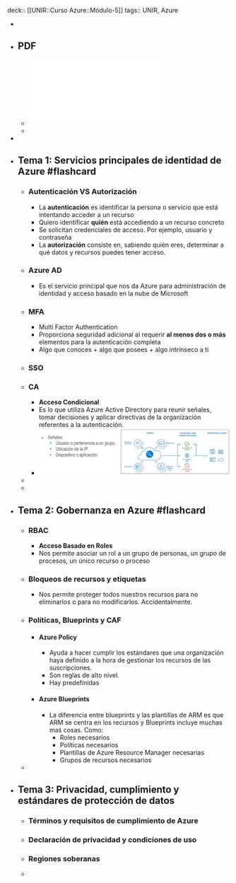 deck:: [[UNIR::Curso Azure::Módulo-5]]
tags:: UNIR, Azure

-
- ## PDF
	- ![Azure_Modulo-5_Identidad-gobernanza-privacidad-y-cumplimiento.pdf](../assets/Azure_Modulo-5_Identidad-gobernanza-privacidad-y-cumplimiento_1668160422073_0.pdf)
	-
-
- ## Tema 1: Servicios principales de identidad de Azure #flashcard
	- ### Autenticación VS Autorización
		- La **autenticación** es identificar la persona o servicio que está intentando acceder a un recurso
		- Quiero identificar **quién** está accediendo a un recurso concreto
		- Se solicitan credenciales de acceso. Por ejemplo, usuario y contraseña
		- La **autorización** consiste en, sabiendo quién eres, determinar a qué datos y recursos puedes tener acceso.
	- ### Azure AD
		- Es el servicio principal que nos da Azure para administración de identidad y acceso basado en la nube de Microsoft
	- ### MFA
		- Multi Factor Authentication
		- Proporciona seguridad adicional al requerir **al menos dos o más** elementos para la autenticación completa
		- Algo que conoces + algo que posees + algo intrínseco a ti
	- ### SSO
	- ### CA
		- **Acceso Condicional**
		- Es lo que utiliza Azure Active Directory para reunir señales, tomar decisiones y aplicar directivas de la organización referentes a la autenticación.
		- ![image.png](../assets/image_1668160199070_0.png)
	-
	-
- ## Tema 2: Gobernanza en Azure #flashcard
	- ### RBAC
		- **Acceso Basado en Roles**
		- Nos permite asociar un rol a un grupo de personas, un grupo de procesos, un único recurso o proceso
	- ### Bloqueos de recursos y etiquetas
		- Nos permite proteger todos nuestros recursos para no eliminarlos o para no modificarlos. Accidentalmente.
	- ### Políticas, Blueprints y CAF
		- #### Azure Policy
			- Ayuda a hacer cumplir los estándares que una organización haya definido a la hora de gestionar los recursos de las suscripciones.
			- Son reglas de alto nivel.
			- Hay predefinidas
		- #### Azure Blueprints
			- La diferencia entre blueprints y las plantillas de ARM es que ARM se centra en los recursos y Blueprints incluye muchas maś cosas. Como:
				- Roles necesarios
				- Políticas necesarios
				- Plantillas de Azure Resource Manager necesarias
				- Grupos de recursos necesarios
	-
- ## Tema 3: Privacidad, cumplimiento y estándares de protección de datos
	- ### Términos y requisitos de cumplimiento de Azure
	- ### Declaración de privacidad y condiciones de uso
	- ### Regiones soberanas
	-